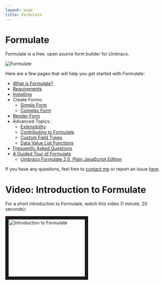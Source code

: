 ```yaml
---
layout: page
title: Formulate
---
```


# Formulate
Formulate is a free, open source form builder for Umbraco.

![Formulate](/images/formulate-icon-zoomed-out.png)

Here are a few pages that will help you get started with Formulate:

* [What is Formulate?](/what-is-formulate)
* [Requirements](/requirements)
* [Installing](/installing)
* Create Forms:
  * [Simple Form](/simple-form)
  * [Complex Form](/complex-form)
* [Render Form](/render-form)
* Advanced Topics:
  * [Extensibility](/extensibility)
  * [Contributing to Formulate](https://github.com/rhythmagency/formulate#contributing)
  * [Custom Field Types](/articles/custom-field-types)
  * [Data Value List Functions](https://our.umbraco.org/projects/backoffice-extensions/formulate/formulate-questions/79633-formulate-036-just-released-data-value-list-functions)
* [Frequently Asked Questions](/faq)
* [A Guided Tour of Formulate](https://code101.net/a-guided-tour-of-umbraco-formulate-2016-edition-4a3ce6af6d36)
  * [Umbraco Formulate 2.0, Plain JavaScript Edition](https://code101.net/umbraco-formulate-2-0-plain-javascript-edition-ecdb1ef27ea1)

If you have any questions, feel free to [contact me](http://www.nicholaswestby.com/contact/) or report an issue [here](https://github.com/rhythmagency/formulate/issues).

# Video: Introduction to Formulate
For a short introduction to Formulate, watch this video (1 minute, 20 seconds):

<a href="http://www.youtube.com/watch?feature=player_embedded&v=Vv3_9fWsq6M" target="_blank">
<img src="http://img.youtube.com/vi/Vv3_9fWsq6M/0.jpg" alt="Introduction to Formulate" width="240" height="180" border="10" />
</a>
